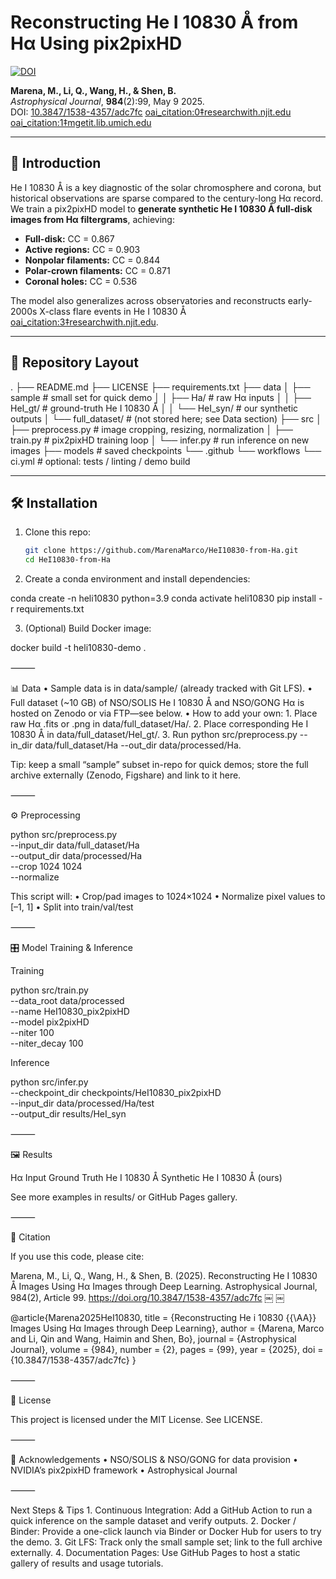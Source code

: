 # Reconstructing He I 10830 Å from Hα Using pix2pixHD

[![DOI](https://img.shields.io/badge/doi-10.3847%2F1538--4357%2Fadc7fc-blue)](https://doi.org/10.3847/1538-4357/adc7fc)

**Marena, M., Li, Q., Wang, H., & Shen, B.**  
*Astrophysical Journal*, **984**(2):99, May 9 2025.  
DOI: [10.3847/1538-4357/adc7fc](https://doi.org/10.3847/1538-4357/adc7fc)  [oai_citation:0‡researchwith.njit.edu](https://researchwith.njit.edu/en/publications/reconstructing-he-i-10830-%C3%A5-images-using-h%CE%B1-images-through-deep-l?utm_source=chatgpt.com) [oai_citation:1‡mgetit.lib.umich.edu](https://mgetit.lib.umich.edu/resolve?ctx_enc=info%3Aofi%2Fenc%3AUTF-8&ctx_id=10_1&ctx_tim=2025-05-18+08%3A22%3A56&ctx_ver=Z39.88-2004&rfr_id=info%3Asid%2Fprimo.exlibrisgroup.com-iop_doaj_&rft.atitle=Reconstructing+He+i+10830+%C3%85+Images+Using+H%CE%B1+Images+through+Deep+Learning&rft.au=Marena%2C+Marco&rft.date=2025-05-09&rft.eissn=1538-4357&rft.genre=article&rft.issn=0004-637X&rft.issue=2&rft.jtitle=The+Astrophysical+journal&rft.pages=99-&rft.pub=The+American+Astronomical+Society&rft.spage=99&rft.stitle=ApJ&rft.volume=984&rft_dat=%3Ciop_doaj_%3Eapjadc7fc%3C%2Fiop_doaj_%3E&rft_id=info%3Adoi%2F10.3847%2F1538-4357%2Fadc7fc&rft_val_fmt=info%3Aofi%2Ffmt%3Akev%3Amtx%3Ajournal&svc_dat=viewit&url_ctx_fmt=info%3Aofi%2Ffmt%3Akev%3Amtx%3Actx&url_ver=Z39.88-2004&utm_source=chatgpt.com)

---

## 📖 Introduction

He I 10830 Å is a key diagnostic of the solar chromosphere and corona, but historical observations are sparse compared to the century-long Hα record. We train a pix2pixHD model to **generate synthetic He I 10830 Å full-disk images from Hα filtergrams**, achieving:

- **Full-disk:** CC = 0.867  
- **Active regions:** CC = 0.903  
- **Nonpolar filaments:** CC = 0.844  
- **Polar-crown filaments:** CC = 0.871  
- **Coronal holes:** CC = 0.536

The model also generalizes across observatories and reconstructs early-2000s X-class flare events in He I 10830 Å  [oai_citation:3‡researchwith.njit.edu](https://researchwith.njit.edu/en/publications/reconstructing-he-i-10830-%C3%A5-images-using-h%CE%B1-images-through-deep-l?utm_source=chatgpt.com).

---

## 📂 Repository Layout

.
├── README.md
├── LICENSE
├── requirements.txt
├── data
│   ├── sample          # small set for quick demo
│   │   ├── Ha/         # raw Hα inputs
│   │   ├── HeI_gt/     # ground-truth He I 10830 Å
│   │   └── HeI_syn/    # our synthetic outputs
│   └── full_dataset/   # (not stored here; see Data section)
├── src
│   ├── preprocess.py   # image cropping, resizing, normalization
│   ├── train.py        # pix2pixHD training loop
│   └── infer.py        # run inference on new images
├── models              # saved checkpoints
└── .github
└── workflows
└── ci.yml      # optional: tests / linting / demo build

---

## 🛠 Installation

1. Clone this repo:  
   ```bash
   git clone https://github.com/MarenaMarco/HeI10830-from-Ha.git
   cd HeI10830-from-Ha

2.	Create a conda environment and install dependencies:

conda create -n heli10830 python=3.9
conda activate heli10830
pip install -r requirements.txt


3.	(Optional) Build Docker image:

docker build -t heli10830-demo .



⸻

📊 Data
	•	Sample data is in data/sample/ (already tracked with Git LFS).
	•	Full dataset (~10 GB) of NSO/SOLIS He I 10830 Å and NSO/GONG Hα is hosted on Zenodo or via FTP—see below.
	•	How to add your own:
	1.	Place raw Hα .fits or .png in data/full_dataset/Ha/.
	2.	Place corresponding He I 10830 Å in data/full_dataset/HeI_gt/.
	3.	Run python src/preprocess.py --in_dir data/full_dataset/Ha --out_dir data/processed/Ha.

Tip: keep a small “sample” subset in-repo for quick demos; store the full archive externally (Zenodo, Figshare) and link to it here.

⸻

⚙️ Preprocessing

python src/preprocess.py \
  --input_dir data/full_dataset/Ha \
  --output_dir data/processed/Ha \
  --crop 1024 1024 \
  --normalize

This script will:
	•	Crop/pad images to 1024×1024
	•	Normalize pixel values to [–1, 1]
	•	Split into train/val/test

⸻

🎛 Model Training & Inference

Training

python src/train.py \
  --data_root data/processed \
  --name HeI10830_pix2pixHD \
  --model pix2pixHD \
  --niter 100 \
  --niter_decay 100

Inference

python src/infer.py \
  --checkpoint_dir checkpoints/HeI10830_pix2pixHD \
  --input_dir data/processed/Ha/test \
  --output_dir results/HeI_syn


⸻

🖼️ Results

Hα Input	Ground Truth He I 10830 Å	Synthetic He I 10830 Å (ours)
		

See more examples in results/ or GitHub Pages gallery.

⸻

📑 Citation

If you use this code, please cite:

Marena, M., Li, Q., Wang, H., & Shen, B. (2025). Reconstructing He I 10830 Å Images Using Hα Images through Deep Learning.
Astrophysical Journal, 984(2), Article 99. https://doi.org/10.3847/1538-4357/adc7fc  ￼ ￼

@article{Marena2025HeI10830,
  title = {Reconstructing He i 10830 {{\AA}} Images Using Hα Images through Deep Learning},
  author = {Marena, Marco and Li, Qin and Wang, Haimin and Shen, Bo},
  journal = {Astrophysical Journal},
  volume = {984},
  number = {2},
  pages = {99},
  year = {2025},
  doi = {10.3847/1538-4357/adc7fc}
}


⸻

📝 License

This project is licensed under the MIT License. See LICENSE.

⸻

🤝 Acknowledgements
	•	NSO/SOLIS & NSO/GONG for data provision
	•	NVIDIA’s pix2pixHD framework
	•	Astrophysical Journal

⸻

Next Steps & Tips
	1.	Continuous Integration: Add a GitHub Action to run a quick inference on the sample dataset and verify outputs.
	2.	Docker / Binder: Provide a one-click launch via Binder or Docker Hub for users to try the demo.
	3.	Git LFS: Track only the small sample set; link to the full archive externally.
	4.	Documentation Pages: Use GitHub Pages to host a static gallery of results and usage tutorials.
